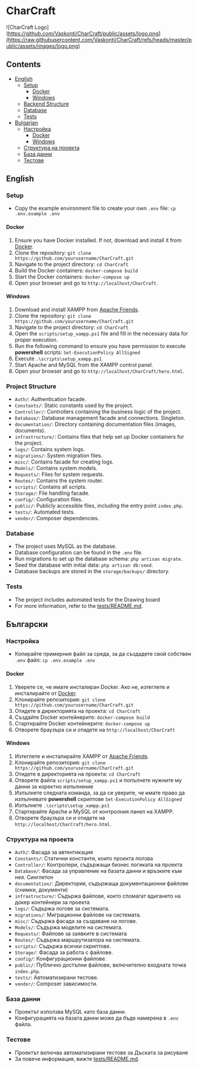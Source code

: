 # CharCraft
![CharCraft Logo](https://github.com/Vaskonti/CharCraft/public/assets/logo.png](https://raw.githubusercontent.com/Vaskonti/CharCraft/refs/heads/master/public/assets/images/logo.png)

## Contents
- [English](#english)
    - [Setup](#setup)
        - [Docker](#docker)
        - [Windows](#windows)
    - [Backend Structure](#backend-structure)
    - [Database](#database)
    - [Tests](#tests)
- [Bulgarian](#български)
    - [Настройка](#настройка)
        - [Docker](#docker-1)
        - [Windows](#windows-1)
    - [Структура на проекта](#структура-на-проекта)
    - [База данни](#база-данни)
    - [Тестове](#тестове)

## English
### Setup
- Copy the example environment file to create your own `.env` file: `cp .env.example .env`
#### Docker
1. Ensure you have Docker installed. If not, download and install it from [Docker](https://www.docker.com/products/docker-desktop).
2. Clone the repository: `git clone https://github.com/yourusername/CharCraft.git`
3. Navigate to the project directory: `cd CharCraft`
4. Build the Docker containers: `docker-compose build`
5. Start the Docker containers: `docker-compose up`
6. Open your browser and go to `http://localhost/CharCraft`.

#### Windows
1. Download and install XAMPP from [Apache Friends](https://www.apachefriends.org/index.html).
2. Clone the repository: `git clone https://github.com/yourusername/CharCraft.git`
3. Navigate to the project directory: `cd CharCraft`
4. Open the `scripts/setup_xampp.ps1` file and fill in the necessary data for proper execution.
5. Run the following command to ensure you have permission to execute **powershell** scripts: `Set-ExecutionPolicy AllSigned`
6. Execute `.\scripts\setup_xampp.ps1`
7. Start Apache and MySQL from the XAMPP control panel.
8. Open your browser and go to `http://localhost/CharCraft/hero.html`.

### Project Structure
- `Auth/`: Authentication facade.
- `Constants/`: Static constants used by the project.
- `Controller/`: Controllers containing the business logic of the project.
- `Database/`: Database management facade and connections. Singleton.
- `documentation/`: Directory containing documentation files (images, documents).
- `infrastructure/`: Contains files that help set up Docker containers for the project.
- `logs/`: Contains system logs.
- `migrations/`: System migration files.
- `misc/`: Contains facade for creating logs.
- `Models/`: Contains system models.
- `Requests/`: Files for system requests.
- `Routes/`: Contains the system router.
- `scripts/`: Contains all scripts.
- `Storage/`: File handling facade.
- `config/`: Configuration files.
- `public/`: Publicly accessible files, including the entry point `index.php`.
- `tests/`: Automated tests.
- `vendor/`: Composer dependencies.

### Database
- The project uses MySQL as the database.
- Database configuration can be found in the `.env` file.
- Run migrations to set up the database schema: `php artisan migrate`.
- Seed the database with initial data: `php artisan db:seed`.
- Database backups are stored in the `storage/backups/` directory.

### Tests
- The project includes automated tests for the Drawing board
- For more information, refer to the [tests/README.md](tests/README.md).

## Български
### Настройка
- Копирайте примерния файл за среда, за да създадете свой собствен `.env` файл: `cp .env.example .env`

#### Docker
1. Уверете се, че имате инсталиран Docker. Ако не, изтеглете и инсталирайте от [Docker](https://www.docker.com/products/docker-desktop).
2. Клонирайте репозитория: `git clone https://github.com/yourusername/CharCraft.git`
3. Отидете в директорията на проекта: `cd CharCraft`
4. Създайте Docker контейнерите: `docker-compose build`
5. Стартирайте Docker контейнерите: `docker-compose up`
6. Отворете браузъра си и отидете на `http://localhost/CharCraft`

#### Windows
1. Изтеглете и инсталирайте XAMPP от [Apache Friends](https://www.apachefriends.org/index.html).
2. Клонирайте репозитория: `git clone https://github.com/yourusername/CharCraft.git`
3. Отидете в директорията на проекта: `cd CharCraft`
4. Отворете файла `scripts/setup_xampp.ps1` и попълнете нужните му данни за коректно изпълнение
5. Изпълнете следната команда, за да се уверите, че имате право да изпълнявате **powershell** скриптове `Set-ExecutionPolicy AllSigned`
6. Изпълнете `.\scripts\setup_xampp.ps1`
7. Стартирайте Apache и MySQL от контролния панел на XAMPP.
8. Отворете браузъра си и отидете на `http://localhost/CharCraft/hero.html`.

### Структура на проекта
- `Auth/`: Фасада за автентикация
- `Constants/`: Статични константи, които проекта ползва
- `Controller/`: Контролери, съдържащи бизнес логиката на проекта
- `Database/`: Фасада за управление на базата данни и връзките към нея. Синглетон
- `documentation/`: Директория, съдържаща документационни файлове (снимки, документи)
- `infrastructure/`: Съдържа файлове, които спомагат вдигането на докер контейнери за проекта
- `logs/`: Съдържа логове за системата.
- `migrations/`: Миграционни файлове на системата.
- `misc/`: Съдържа фасада за създаване на логове.
- `Models/`: Съдържа моделите на системата.
- `Requests/`: Файлове за заявките в системата
- `Routes/`: Съдържа маршрутизатора на системата.
- `scripts/`: Съдържа всички скриптове.
- `Storage/`: Фасада за работа с файлове.
- `config/`: Конфигурационни файлове.
- `public/`: Публично достъпни файлове, включително входната точка `index.php`.
- `tests/`: Автоматизирани тестове.
- `vendor/`: Composer зависимости.

### База данни
- Проектът използва MySQL като база данни.
- Конфигурацията на базата данни може да бъде намерена в `.env` файла.

### Тестове
- Проектът включва автоматизирани тестове за Дъската за рисуване
- За повече информация, вижте [tests/README.md](tests/README.md).
